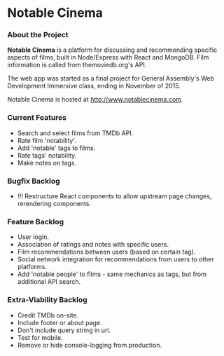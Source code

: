 # Notable Cinema

### About the Project

**Notable Cinema** is a platform for discussing and recommending specific aspects of films, built in Node/Express with React and MongoDB. Film information is called from themoviedb.org's API.

The web app was started as a final project for General Assembly's Web Development Immersive class, ending in November of 2015.

Notable Cinema is hosted at http://www.notablecinema.com.

### Current Features
* Search and select films from TMDb API.
* Rate film 'notability'.
* Add 'notable' tags to films.
* Rate tags' notability.
* Make notes on tags.

### Bugfix Backlog
* !!! Restructure React components to allow upstream page changes, rerendering components.

### Feature Backlog
* User login.
* Association of ratings and notes with specific users.
* Film recommendations between users (based on certain tag).
* Social network integration for recommendations from users to other platforms.
* Add 'notable people' to films - same mechanics as tags, but from additional API search.

### Extra-Viability Backlog
* Credit TMDb on-site.
* Include footer or about page.
* Don't include query string in url.
* Test for mobile.
* Remove or hide console-logging from production.
